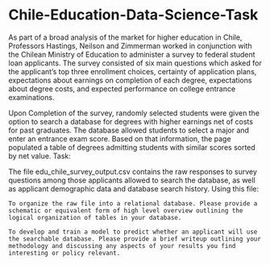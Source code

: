 # Chile-Education-Data-Science-Task

As part of a broad analysis of the market for higher education in Chile, Professors Hastings, Neilson and Zimmerman worked in conjunction with the Chilean Ministry of Education to administer a survey to federal student loan applicants. The survey consisted of six main questions which asked for the applicant’s top three enrollment choices, certainty of application plans, expectations about earnings on completion of each degree, expectations about degree costs, and expected performance on college entrance examinations.

Upon Completion of the survey, randomly selected students were given the option to search a database for degrees with higher earnings net of costs for past graduates. The database allowed students to select a major and enter an entrance exam score. Based on that information, the page populated a table of degrees admitting students with similar scores sorted by net value.
Task:

The file edu_chile_survey_output.csv contains the raw responses to survey questions among those applicants allowed to search the database, as well as applicant demographic data and database search history. Using this file:

    To organize the raw file into a relational database. Please provide a schematic or equivalent form of high level overview outlining the     logical organization of tables in your database.
    
    To develop and train a model to predict whether an applicant will use the searchable database. Please provide a brief writeup outlining your methodology and discussing any aspects of your results you find interesting or policy relevant.
